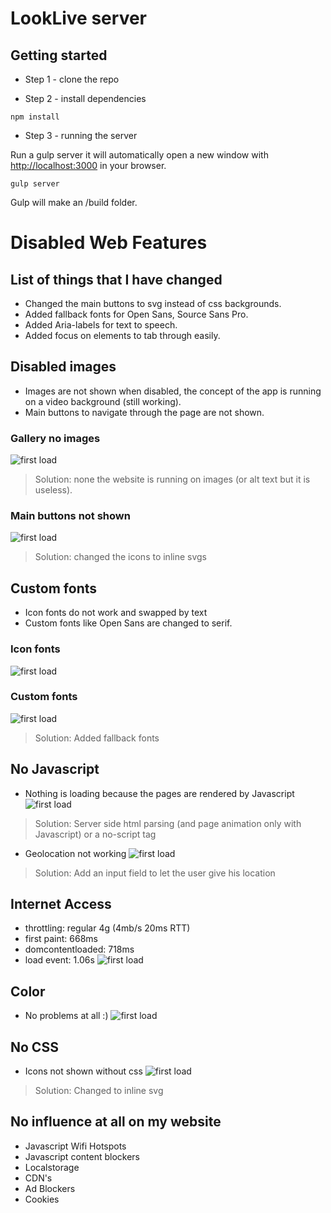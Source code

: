 # LookLive server

## Getting started

* Step 1 - clone the repo

* Step 2 - install dependencies

```
npm install
```

* Step 3 - running the server

Run a gulp server it will automatically open a new window with [http://localhost:3000](http://localhost:3000) in your browser.
```
gulp server
```
Gulp will make an /build folder.

# Disabled Web Features

## List of things that I have changed
- Changed the main buttons to svg instead of css backgrounds.
- Added fallback fonts for Open Sans, Source Sans Pro.
- Added Aria-labels for text to speech.
- Added focus on elements to tab through easily.

## Disabled images
* Images are not shown when disabled, the concept of the app is running on a video background (still working).
* Main buttons to navigate through the page are not shown.

### Gallery no images 
![first load](screenshots/gallery-no-images.png)
> Solution: none the website is running on images (or alt text but it is useless).

### Main buttons not shown 
![first load](screenshots/no-images-buttons.png)
> Solution: changed the icons to inline svgs

## Custom fonts
* Icon fonts do not work and swapped by text
* Custom fonts like Open Sans are changed to serif.

### Icon fonts 
![first load](screenshots/font-disabled-shows-text.png)

### Custom fonts
![first load](screenshots/disabled-font-shows-backup-font.png)
> Solution: Added fallback fonts

## No Javascript
* Nothing is loading because the pages are rendered by Javascript
![first load](screenshots/javascript-disabled.png)

> Solution: Server side html parsing (and page animation only with Javascript) or a no-script tag 

* Geolocation not working
![first load](screenshots/javascript-disabled-solution.png)

> Solution: Add an input field to let the user give his location

## Internet Access
* throttling: regular 4g (4mb/s 20ms RTT)
* first paint: 668ms
* domcontentloaded: 718ms
* load event: 1.06s
![first load](screenshots/speedtest.png)

## Color
* No problems at all :)
![first load](screenshots/gray-scale.png)

## No CSS
* Icons not shown without css
![first load](screenshots/css-uit.png)
> Solution: Changed to inline svg

## No influence at all on my website
* Javascript Wifi Hotspots
* Javascript content blockers
* Localstorage
* CDN's
* Ad Blockers
* Cookies